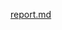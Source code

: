 [report.md](https://github.com/AmericasBoo/Practical-Machine-Learning-Project/files/7033569/report.md)
